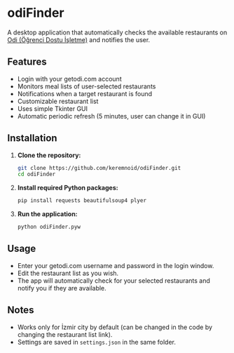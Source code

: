 # odiFinder

A desktop application that automatically checks the available restaurants on [Odi (Öğrenci Dostu İşletme)](https://getodi.com/) and notifies the user.

## Features

- Login with your getodi.com account
- Monitors meal lists of user-selected restaurants
- Notifications when a target restaurant is found
- Customizable restaurant list
- Uses simple Tkinter GUI
- Automatic periodic refresh (5 minutes, user can change it in GUI)

## Installation

1. **Clone the repository:**
   ```sh
   git clone https://github.com/keremnoid/odiFinder.git
   cd odiFinder
   ```

2. **Install required Python packages:**
   ```sh
   pip install requests beautifulsoup4 plyer
   ```

3. **Run the application:**
   ```sh
   python odiFinder.pyw
   ```

## Usage

- Enter your getodi.com username and password in the login window.
- Edit the restaurant list as you wish.
- The app will automatically check for your selected restaurants and notify you if they are available.

## Notes

- Works only for İzmir city by default (can be changed in the code by changing the restaurant list link).
- Settings are saved in `settings.json` in the same folder.
